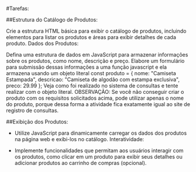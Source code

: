 #Tarefas:

##Estrutura do Catálogo de Produtos:

Crie a estrutura HTML básica para exibir o catálogo de produtos, incluindo elementos para listar os produtos e áreas para exibir detalhes de cada produto.
Dados dos Produtos:

Defina uma estrutura de dados em JavaScript para armazenar informações sobre os produtos, como nome, descrição e preço.
Elabore um formulário para submissão dessas informações a uma função javascript e ela armazena usando um objeto literal 
const produto = { nome: "Camiseta Estampada", descricao: "Camiseta de algodão com estampa exclusiva", preco: 29.99 };
Veja como foi realizado no sistema de consultas e tente realizar com o objeto literal.
OBSERVAÇÃO: Se você não conseguir criar o produto com os requisitos solicitados acima, pode utilizar apenas o nome do produto, porque dessa forma a atividade fica exatamente igual ao site de registro de consultas.

##Exibição dos Produtos:

- Utilize JavaScript para dinamicamente carregar os dados dos produtos na página web e exibi-los no catálogo.
Interatividade:

- Implemente funcionalidades que permitam aos usuários interagir com os produtos, como clicar em um produto para exibir seus detalhes ou adicionar produtos ao carrinho de compras (opcional).